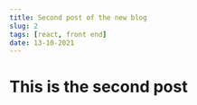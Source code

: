 ```yaml
---
title: Second post of the new blog
slug: 2
tags: [react, front end]
date: 13-10-2021
---
```


# This is the second post
